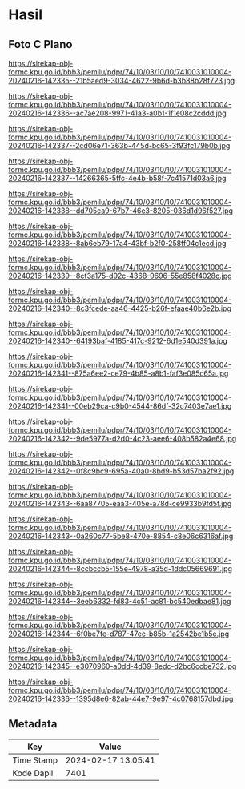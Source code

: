 # Hasil

## Foto C Plano

https://sirekap-obj-formc.kpu.go.id/bbb3/pemilu/pdpr/74/10/03/10/10/7410031010004-20240216-142335--21b5aed9-3034-4622-9b6d-b3b88b28f723.jpg

https://sirekap-obj-formc.kpu.go.id/bbb3/pemilu/pdpr/74/10/03/10/10/7410031010004-20240216-142336--ac7ae208-9971-41a3-a0b1-1f1e08c2cddd.jpg

https://sirekap-obj-formc.kpu.go.id/bbb3/pemilu/pdpr/74/10/03/10/10/7410031010004-20240216-142337--2cd06e71-363b-445d-bc65-3f93fc179b0b.jpg

https://sirekap-obj-formc.kpu.go.id/bbb3/pemilu/pdpr/74/10/03/10/10/7410031010004-20240216-142337--14266365-5ffc-4e4b-b58f-7c41571d03a6.jpg

https://sirekap-obj-formc.kpu.go.id/bbb3/pemilu/pdpr/74/10/03/10/10/7410031010004-20240216-142338--dd705ca9-67b7-46e3-8205-036d1d96f527.jpg

https://sirekap-obj-formc.kpu.go.id/bbb3/pemilu/pdpr/74/10/03/10/10/7410031010004-20240216-142338--8ab6eb79-17a4-43bf-b2f0-258ff04c1ecd.jpg

https://sirekap-obj-formc.kpu.go.id/bbb3/pemilu/pdpr/74/10/03/10/10/7410031010004-20240216-142339--8cf3a175-d92c-4368-9696-55e858f4028c.jpg

https://sirekap-obj-formc.kpu.go.id/bbb3/pemilu/pdpr/74/10/03/10/10/7410031010004-20240216-142340--8c3fcede-aa46-4425-b26f-efaae40b6e2b.jpg

https://sirekap-obj-formc.kpu.go.id/bbb3/pemilu/pdpr/74/10/03/10/10/7410031010004-20240216-142340--64193baf-4185-417c-9212-6d1e540d391a.jpg

https://sirekap-obj-formc.kpu.go.id/bbb3/pemilu/pdpr/74/10/03/10/10/7410031010004-20240216-142341--875a6ee2-ce79-4b85-a8b1-faf3e085c65a.jpg

https://sirekap-obj-formc.kpu.go.id/bbb3/pemilu/pdpr/74/10/03/10/10/7410031010004-20240216-142341--00eb29ca-c9b0-4544-86df-32c7403e7ae1.jpg

https://sirekap-obj-formc.kpu.go.id/bbb3/pemilu/pdpr/74/10/03/10/10/7410031010004-20240216-142342--9de5977a-d2d0-4c23-aee6-408b582a4e68.jpg

https://sirekap-obj-formc.kpu.go.id/bbb3/pemilu/pdpr/74/10/03/10/10/7410031010004-20240216-142342--0f8c9bc9-695a-40a0-8bd9-b53d57ba2f92.jpg

https://sirekap-obj-formc.kpu.go.id/bbb3/pemilu/pdpr/74/10/03/10/10/7410031010004-20240216-142343--6aa87705-eaa3-405e-a78d-ce9933b9fd5f.jpg

https://sirekap-obj-formc.kpu.go.id/bbb3/pemilu/pdpr/74/10/03/10/10/7410031010004-20240216-142343--0a260c77-5be8-470e-8854-c8e06c6316af.jpg

https://sirekap-obj-formc.kpu.go.id/bbb3/pemilu/pdpr/74/10/03/10/10/7410031010004-20240216-142344--8ccbccb5-155e-4978-a35d-1ddc05669691.jpg

https://sirekap-obj-formc.kpu.go.id/bbb3/pemilu/pdpr/74/10/03/10/10/7410031010004-20240216-142344--3eeb6332-fd83-4c51-ac81-bc540edbae81.jpg

https://sirekap-obj-formc.kpu.go.id/bbb3/pemilu/pdpr/74/10/03/10/10/7410031010004-20240216-142344--6f0be7fe-d787-47ec-b85b-1a2542be1b5e.jpg

https://sirekap-obj-formc.kpu.go.id/bbb3/pemilu/pdpr/74/10/03/10/10/7410031010004-20240216-142345--e3070960-a0dd-4d39-8edc-d2bc6ccbe732.jpg

https://sirekap-obj-formc.kpu.go.id/bbb3/pemilu/pdpr/74/10/03/10/10/7410031010004-20240216-142336--1395d8e6-82ab-44e7-9e97-4c0768157dbd.jpg


## Metadata

| Key        | Value               |
| ---------- | ------------------- |
| Time Stamp | 2024-02-17 13:05:41 |
| Kode Dapil | 7401                |



